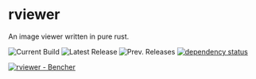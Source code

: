 # rviewer

An image viewer written in pure rust.

![Current Build](https://github.com/thomasza92/rviewer/actions/workflows/ci.yml/badge.svg)
![Latest Release](https://github.com/thomasza92/rviewer/actions/workflows/latest.yml/badge.svg)
![Prev. Releases](https://github.com/thomasza92/rviewer/actions/workflows/releases.yml/badge.svg)
[![dependency status](https://deps.rs/repo/github/thomasza92/rviewer/status.svg?path=%2F)](https://deps.rs/repo/github/thomasza92/rviewer?path=%2F)

<a href="https://bencher.dev/perf/rviewer?key=true&reports_per_page=4&branches_per_page=8&testbeds_per_page=8&benchmarks_per_page=8&plots_per_page=8&reports_page=1&branches_page=1&testbeds_page=1&benchmarks_page=1&plots_page=1&report=bb36b6b2-43ab-481d-9157-248e0ae86c78&branches=8450d943-be7f-4231-8489-17d5c0d5a67c&heads=fabb986d-5c77-4de7-bbb3-ef957523163c&testbeds=45fcb579-f14d-48ac-ac42-03f7efb627ae&benchmarks=8708f350-e9f1-4a16-bcc4-9caef1db02b9%2Cedfc6e49-95a2-459e-acdd-60cf29f36d7a&measures=0647e7f7-65eb-4236-9be7-a4279cd41944&start_time=1730496318000&end_time=1733088551000&lower_boundary=false&upper_boundary=false&clear=true"><img src="https://api.bencher.dev/v0/projects/rviewer/perf/img?branches=8450d943-be7f-4231-8489-17d5c0d5a67c&heads=fabb986d-5c77-4de7-bbb3-ef957523163c&testbeds=45fcb579-f14d-48ac-ac42-03f7efb627ae&benchmarks=8708f350-e9f1-4a16-bcc4-9caef1db02b9%2Cedfc6e49-95a2-459e-acdd-60cf29f36d7a&measures=0647e7f7-65eb-4236-9be7-a4279cd41944&start_time=1730496318000&end_time=1733088551000" title="rviewer" alt="rviewer - Bencher" /></a>
